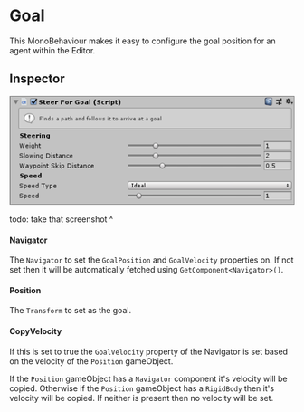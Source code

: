# Goal

This MonoBehaviour makes it easy to configure the goal position for an agent within the Editor.

## Inspector

![EntityIdentity Inspector](../images/SteerForGoalInspector.png)

todo: take that screenshot ^

#### Navigator

The `Navigator` to set the `GoalPosition` and `GoalVelocity` properties on. If not set then it will be automatically fetched using `GetComponent<Navigator>()`.

#### Position

The `Transform` to set as the goal.

#### CopyVelocity

If this is set to true the `GoalVelocity` property of the Navigator is set based on the velocity of the `Position` gameObject.

If the `Position` gameObject has a `Navigator` component it's velocity will be copied. Otherwise if the `Position` gameObject has a `RigidBody` then it's velocity will be copied. If neither is present then no velocity will be set.